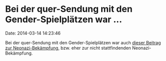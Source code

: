 Bei der quer-Sendung mit den Gender-Spielplätzen war \...
=========================================================

Date: 2014-03-14 14:23:46

Bei der quer-Sendung mit den Gender-Spielplätzen war auch [dieser
Beitrag zur
Neonazi-Bekämpfung](https://www.youtube.com/watch?v=yQPtqv9xch0), bzw.
eher zur nicht stattfindenden Neonazi-Bekämpfung.
